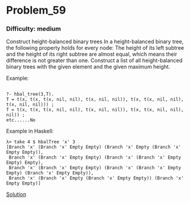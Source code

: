 # Problem_59
### Difficulty: medium
Construct height-balanced binary trees
In a height-balanced binary tree, the following property holds for every node: The height of its left subtree and the height of its right subtree are almost equal, which means their difference is not greater than one.
Construct a list of all height-balanced binary trees with the given element and the given maximum height.

Example:

```

?- hbal_tree(3,T).
T = t(x, t(x, t(x, nil, nil), t(x, nil, nil)), t(x, t(x, nil, nil), t(x, nil, nil))) ;
T = t(x, t(x, t(x, nil, nil), t(x, nil, nil)), t(x, t(x, nil, nil), nil)) ;
etc......No
```
Example in Haskell:

```
λ> take 4 $ hbalTree 'x' 3
[Branch 'x' (Branch 'x' Empty Empty) (Branch 'x' Empty (Branch 'x' Empty Empty)),
 Branch 'x' (Branch 'x' Empty Empty) (Branch 'x' (Branch 'x' Empty Empty) Empty),
 Branch 'x' (Branch 'x' Empty Empty) (Branch 'x' (Branch 'x' Empty Empty) (Branch 'x' Empty Empty)),
 Branch 'x' (Branch 'x' Empty (Branch 'x' Empty Empty)) (Branch 'x' Empty Empty)]
```
[Solution](https://wiki.haskell.org/99_questions/Solutions/59)
